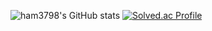 ![ham3798's GitHub stats](https://github-readme-stats.vercel.app/api?username=ham3798&show_icons=true&theme=radical)
[![Solved.ac Profile](http://mazassumnida.wtf/api/v2/generate_badge?boj=ham3798)](https://solved.ac/ham3798/)
